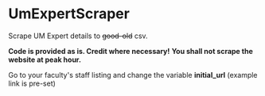 # UmExpertScraper
Scrape UM Expert details to ~~good-old~~ csv.
  
  
  
**Code is provided as is. Credit where necessary!**
**You shall not scrape the website at peak hour.**

Go to your faculty's staff listing and change the variable __initial_url__ (example link is pre-set)
